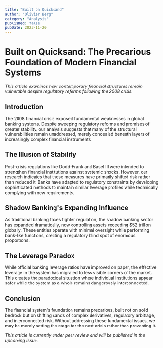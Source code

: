 ```yaml
---
title: "Built on Quicksand"
author: "Olivier Berg"
category: "Analysis"
published: false
pubDate: 2023-11-20
---
```


# Built on Quicksand: The Precarious Foundation of Modern Financial Systems

*This article examines how contemporary financial structures remain vulnerable despite regulatory reforms following the 2008 crisis.*

## Introduction

The 2008 financial crisis exposed fundamental weaknesses in global banking systems. Despite sweeping regulatory reforms and promises of greater stability, our analysis suggests that many of the structural vulnerabilities remain unaddressed, merely concealed beneath layers of increasingly complex financial instruments.

## The Illusion of Stability

Post-crisis regulations like Dodd-Frank and Basel III were intended to strengthen financial institutions against systemic shocks. However, our research indicates that these measures have primarily shifted risk rather than reduced it. Banks have adapted to regulatory constraints by developing sophisticated methods to maintain similar leverage profiles while technically complying with new requirements.

## Shadow Banking's Expanding Influence

As traditional banking faces tighter regulation, the shadow banking sector has expanded dramatically, now controlling assets exceeding $52 trillion globally. These entities operate with minimal oversight while performing bank-like functions, creating a regulatory blind spot of enormous proportions.

## The Leverage Paradox

While official banking leverage ratios have improved on paper, the effective leverage in the system has migrated to less visible corners of the market. This creates the paradoxical situation where individual institutions appear safer while the system as a whole remains dangerously interconnected.

## Conclusion

The financial system's foundation remains precarious, built not on solid bedrock but on shifting sands of complex derivatives, regulatory arbitrage, and interconnected risk. Without addressing these fundamental issues, we may be merely setting the stage for the next crisis rather than preventing it.

*This article is currently under peer review and will be published in the upcoming issue.*

